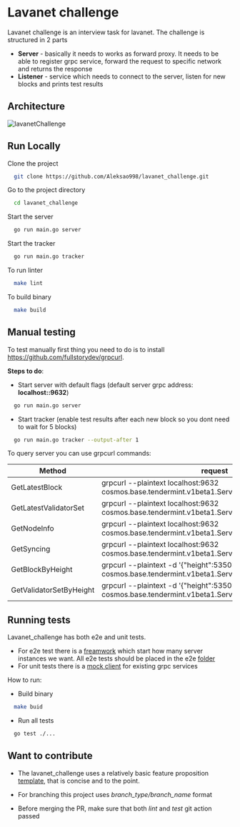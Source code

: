 # Lavanet challenge

Lavanet challenge is an interview task for lavanet. The challenge is structured in 2 parts

* **Server** - basically it needs to works as forward proxy. It needs to be able to register grpc service, forward the request to specific network and returns the response
* **Listener** - service which needs to connect to the server, listen for new blocks and prints test results


## Architecture
![lavanetChallenge](https://user-images.githubusercontent.com/42786413/193462380-9d5f3da4-3fbf-4643-8508-09a890ed4245.png)


## Run Locally

Clone the project

```bash
  git clone https://github.com/Aleksao998/lavanet_challenge.git
```

Go to the project directory

```bash
  cd lavanet_challenge
```

Start the server

```bash
  go run main.go server
```

Start the tracker

```bash
  go run main.go tracker
```

To run linter

```bash
  make lint
```

To build binary

```bash
  make build
```

## Manual testing

To test manually first thing you need to do is to install https://github.com/fullstorydev/grpcurl.

**Steps to do**:

* Start server with default flags (default server grpc address: **localhost::9632**)
```bash
  go run main.go server
```
* Start tracker (enable test results after each new block so you dont need to wait for 5 blocks)
```bash
  go run main.go tracker --output-after 1
```

To query server you can use grpcurl commands:

Method | request | 
--- | --- | 
GetLatestBlock | grpcurl --plaintext localhost:9632 cosmos.base.tendermint.v1beta1.Service.GetLatestBlock |
GetLatestValidatorSet | grpcurl --plaintext localhost:9632 cosmos.base.tendermint.v1beta1.Service.GetLatestValidatorSet |
GetNodeInfo | grpcurl --plaintext localhost:9632 cosmos.base.tendermint.v1beta1.Service.GetNodeInfo |
GetSyncing | grpcurl --plaintext localhost:9632 cosmos.base.tendermint.v1beta1.Service.GetSyncing |
GetBlockByHeight | grpcurl --plaintext -d '{"height":5350708}' localhost:9632 cosmos.base.tendermint.v1beta1.Service.GetBlockByHeight  |
GetValidatorSetByHeight | grpcurl --plaintext -d '{"height":5350708}' localhost:9632 cosmos.base.tendermint.v1beta1.Service.GetValidatorSetByHeight 

## Running tests

Lavanet_challenge has both e2e and unit tests. 

- For e2e test there is a [freamwork](https://github.com/Aleksao998/lavanet_challenge/tree/develop/e2e/framework) which start how many server instances we want. All e2e tests should be placed in the e2e [folder](https://github.com/Aleksao998/lavanet_challenge/tree/develop/e2e)
- For unit tests there is a [mock client](https://github.com/Aleksao998/lavanet_challenge/blob/develop/services/tendermintv1beta1/mock_client.go) for existing grpc services

How to run:

- Build binary
```bash
  make buid
```
- Run all tests
```bash
  go test ./...
```

## Want to contribute

- The lavanet_challenge uses a relatively basic feature proposition [template](https://github.com/Aleksao998/lavanet_challenge/blob/develop/.github/pull_request_template.md), that is concise and to the point.

- For branching this project uses *branch_type/branch_name* format

- Before merging the PR, make sure that both *lint* and *test* git action passed

